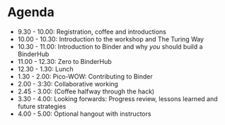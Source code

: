 # Agenda

* 9.30 - 10.00: Registration, coffee and introductions
* 10.00 - 10.30: Introduction to the workshop and The Turing Way
* 10.30 - 11.00: Introduction to Binder and why *you* should build a BinderHub
* 11.00 - 12.30: Zero to BinderHub
* 12.30 - 1.30: Lunch
* 1.30 - 2.00: Pico-WOW: Contributing to Binder
* 2.00 - 3:30: Collaborative working
* 2.45 - 3.00: (Coffee halfway through the hack)
* 3.30 - 4.00: Looking forwards: Progress review, lessons learned and future strategies
* 4.00 - 5.00: Optional hangout with instructors

